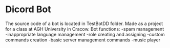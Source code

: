 # Dicord Bot
The source code of a bot is located in TestBotDD folder. Made as a project for a class at AGH University in Cracow.
Bot functions:
-spam management
-inappropriate language management
-role creating and assigning
-custom commands creation
-basic server management commands
-music player
